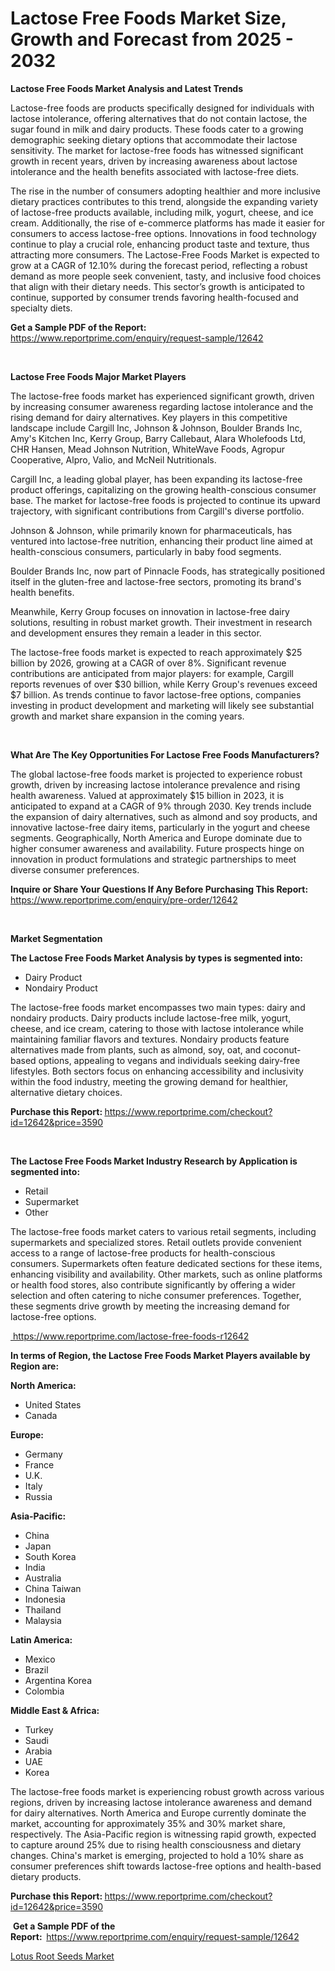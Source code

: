 <p><h1>Lactose Free Foods Market Size, Growth and Forecast from 2025 - 2032</h1></p><p><strong>Lactose Free Foods Market Analysis and Latest Trends</strong></p>
<p><p>Lactose-free foods are products specifically designed for individuals with lactose intolerance, offering alternatives that do not contain lactose, the sugar found in milk and dairy products. These foods cater to a growing demographic seeking dietary options that accommodate their lactose sensitivity. The market for lactose-free foods has witnessed significant growth in recent years, driven by increasing awareness about lactose intolerance and the health benefits associated with lactose-free diets. </p><p>The rise in the number of consumers adopting healthier and more inclusive dietary practices contributes to this trend, alongside the expanding variety of lactose-free products available, including milk, yogurt, cheese, and ice cream. Additionally, the rise of e-commerce platforms has made it easier for consumers to access lactose-free options. Innovations in food technology continue to play a crucial role, enhancing product taste and texture, thus attracting more consumers. The Lactose-Free Foods Market is expected to grow at a CAGR of 12.10% during the forecast period, reflecting a robust demand as more people seek convenient, tasty, and inclusive food choices that align with their dietary needs. This sector’s growth is anticipated to continue, supported by consumer trends favoring health-focused and specialty diets.</p></p>
<p><strong>Get a Sample PDF of the Report:&nbsp;</strong> <a href="https://www.reportprime.com/enquiry/request-sample/12642?utm_campaign=2627&utm_medium=2&utm_source=Github&utm_content=ia&utm_term=19032025&utm_id=lactose-free-foods">https://www.reportprime.com/enquiry/request-sample/12642</a></p>
<p>&nbsp;</p>
<p><strong>Lactose Free Foods Major Market Players</strong></p>
<p><p>The lactose-free foods market has experienced significant growth, driven by increasing consumer awareness regarding lactose intolerance and the rising demand for dairy alternatives. Key players in this competitive landscape include Cargill Inc, Johnson & Johnson, Boulder Brands Inc, Amy's Kitchen Inc, Kerry Group, Barry Callebaut, Alara Wholefoods Ltd, CHR Hansen, Mead Johnson Nutrition, WhiteWave Foods, Agropur Cooperative, Alpro, Valio, and McNeil Nutritionals. </p><p>Cargill Inc, a leading global player, has been expanding its lactose-free product offerings, capitalizing on the growing health-conscious consumer base. The market for lactose-free foods is projected to continue its upward trajectory, with significant contributions from Cargill's diverse portfolio.</p><p>Johnson & Johnson, while primarily known for pharmaceuticals, has ventured into lactose-free nutrition, enhancing their product line aimed at health-conscious consumers, particularly in baby food segments. </p><p>Boulder Brands Inc, now part of Pinnacle Foods, has strategically positioned itself in the gluten-free and lactose-free sectors, promoting its brand's health benefits. </p><p>Meanwhile, Kerry Group focuses on innovation in lactose-free dairy solutions, resulting in robust market growth. Their investment in research and development ensures they remain a leader in this sector.</p><p>The lactose-free foods market is expected to reach approximately $25 billion by 2026, growing at a CAGR of over 8%. Significant revenue contributions are anticipated from major players: for example, Cargill reports revenues of over $30 billion, while Kerry Group's revenues exceed $7 billion. As trends continue to favor lactose-free options, companies investing in product development and marketing will likely see substantial growth and market share expansion in the coming years.</p></p>
<p>&nbsp;</p>
<p><strong>What Are The Key Opportunities For Lactose Free Foods Manufacturers?</strong></p>
<p><p>The global lactose-free foods market is projected to experience robust growth, driven by increasing lactose intolerance prevalence and rising health awareness. Valued at approximately $15 billion in 2023, it is anticipated to expand at a CAGR of 9% through 2030. Key trends include the expansion of dairy alternatives, such as almond and soy products, and innovative lactose-free dairy items, particularly in the yogurt and cheese segments. Geographically, North America and Europe dominate due to higher consumer awareness and availability. Future prospects hinge on innovation in product formulations and strategic partnerships to meet diverse consumer preferences.</p></p>
<p><strong>Inquire or Share Your Questions If Any Before Purchasing This Report:</strong> <a href="https://www.reportprime.com/enquiry/pre-order/12642?utm_campaign=2627&utm_medium=2&utm_source=Github&utm_content=ia&utm_term=19032025&utm_id=lactose-free-foods">https://www.reportprime.com/enquiry/pre-order/12642</a></p>
<p>&nbsp;</p>
<p><strong>Market Segmentation</strong></p>
<p><strong>The Lactose Free Foods Market Analysis by types is segmented into:</strong></p>
<p><ul><li>Dairy Product</li><li>Nondairy Product</li></ul></p>
<p><p>The lactose-free foods market encompasses two main types: dairy and nondairy products. Dairy products include lactose-free milk, yogurt, cheese, and ice cream, catering to those with lactose intolerance while maintaining familiar flavors and textures. Nondairy products feature alternatives made from plants, such as almond, soy, oat, and coconut-based options, appealing to vegans and individuals seeking dairy-free lifestyles. Both sectors focus on enhancing accessibility and inclusivity within the food industry, meeting the growing demand for healthier, alternative dietary choices.</p></p>
<p><strong>Purchase this Report:&nbsp;</strong><a href="https://www.reportprime.com/checkout?id=12642&price=3590&utm_campaign=2627&utm_medium=2&utm_source=Github&utm_content=ia&utm_term=19032025&utm_id=lactose-free-foods">https://www.reportprime.com/checkout?id=12642&price=3590</a></p>
<p>&nbsp;</p>
<p><strong>The Lactose Free Foods Market Industry Research by Application is segmented into:</strong></p>
<p><ul><li>Retail</li><li>Supermarket</li><li>Other</li></ul></p>
<p><p>The lactose-free foods market caters to various retail segments, including supermarkets and specialized stores. Retail outlets provide convenient access to a range of lactose-free products for health-conscious consumers. Supermarkets often feature dedicated sections for these items, enhancing visibility and availability. Other markets, such as online platforms or health food stores, also contribute significantly by offering a wider selection and often catering to niche consumer preferences. Together, these segments drive growth by meeting the increasing demand for lactose-free options.</p></p>
<p><a href="https://www.reportprime.com/lactose-free-foods-r12642?utm_campaign=2627&utm_medium=2&utm_source=Github&utm_content=ia&utm_term=19032025&utm_id=lactose-free-foods">&nbsp;https://www.reportprime.com/lactose-free-foods-r12642</a></p>
<p><strong>In terms of Region, the Lactose Free Foods Market Players available by Region are:</strong></p>
<p>
    <p> <strong> North America: </strong>
        <ul>
            <li>United States</li>
            <li>Canada</li>
        </ul>
        </p> 
    <p> <strong> Europe: </strong>
        <ul>
            <li>Germany</li>
            <li>France</li>
            <li>U.K.</li>
            <li>Italy</li>
            <li>Russia</li>
        </ul>
        </p> 
    <p> <strong> Asia-Pacific: </strong>
        <ul>
            <li>China</li>
            <li>Japan</li>
            <li>South Korea</li>
            <li>India</li>
            <li>Australia</li>
            <li>China Taiwan</li>
            <li>Indonesia</li>
            <li>Thailand</li>
            <li>Malaysia</li>
        </ul>
        </p> 
    <p> <strong> Latin America: </strong>
        <ul>
            <li>Mexico</li>
            <li>Brazil</li>
            <li>Argentina Korea</li>
            <li>Colombia</li>
        </ul>
        </p> 
    <p> <strong> Middle East & Africa: </strong>
        <ul>
            <li>Turkey</li>
            <li>Saudi</li>
            <li>Arabia</li>
            <li>UAE</li>
            <li>Korea</li>
        </ul>
    </p>
    </p>
<p><p>The lactose-free foods market is experiencing robust growth across various regions, driven by increasing lactose intolerance awareness and demand for dairy alternatives. North America and Europe currently dominate the market, accounting for approximately 35% and 30% market share, respectively. The Asia-Pacific region is witnessing rapid growth, expected to capture around 25% due to rising health consciousness and dietary changes. China's market is emerging, projected to hold a 10% share as consumer preferences shift towards lactose-free options and health-based dietary products.</p></p>
<p><strong>Purchase this Report: </strong><a href="https://www.reportprime.com/checkout?id=12642&price=3590&utm_campaign=2627&utm_medium=2&utm_source=Github&utm_content=ia&utm_term=19032025&utm_id=lactose-free-foods">https://www.reportprime.com/checkout?id=12642&price=3590</a></p>
<p>&nbsp;<strong>Get a Sample PDF of the Report:&nbsp;&nbsp;</strong><a href="https://www.reportprime.com/enquiry/request-sample/12642?utm_campaign=2627&utm_medium=2&utm_source=Github&utm_content=ia&utm_term=19032025&utm_id=lactose-free-foods">https://www.reportprime.com/enquiry/request-sample/12642</a></p>
<p><strong></strong></p>
<p><p><a href="https://github.com/sherikacas30/Market-Research-Report-List-1/blob/main/lotus-root-seeds-market.md?utm_campaign=2627&utm_medium=2&utm_source=Github&utm_content=ia&utm_term=19032025&utm_id=lactose-free-foods">Lotus Root Seeds Market</a></p></p>